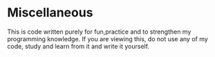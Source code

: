 # Miscellaneous
This is code written purely for fun,practice and to strengthen my programming knowledge. If you are viewing this, do not use any of my code, study and learn from it and write it yourself. 
